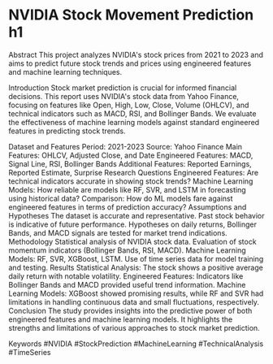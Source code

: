 # NVIDIA Stock Movement Prediction h1
Abstract
This project analyzes NVIDIA's stock prices from 2021 to 2023 and aims to predict future stock trends and prices using engineered features and machine learning techniques.

Introduction
Stock market prediction is crucial for informed financial decisions. This report uses NVIDIA's stock data from Yahoo Finance, focusing on features like Open, High, Low, Close, Volume (OHLCV), and technical indicators such as MACD, RSI, and Bollinger Bands. We evaluate the effectiveness of machine learning models against standard engineered features in predicting stock trends.

Dataset and Features
Period: 2021-2023
Source: Yahoo Finance
Main Features: OHLCV, Adjusted Close, and Date
Engineered Features: MACD, Signal Line, RSI, Bollinger Bands
Additional Features: Reported Earnings, Reported Estimate, Surprise
Research Questions
Engineered Features: Are technical indicators accurate in showing stock trends?
Machine Learning Models: How reliable are models like RF, SVR, and LSTM in forecasting using historical data?
Comparison: How do ML models fare against engineered features in terms of prediction accuracy?
Assumptions and Hypotheses
The dataset is accurate and representative.
Past stock behavior is indicative of future performance.
Hypotheses on daily returns, Bollinger Bands, and MACD signals are tested for market trend indications.
Methodology
Statistical analysis of NVIDIA stock data.
Evaluation of stock momentum indicators (Bollinger Bands, RSI, MACD).
Machine Learning Models: RF, SVR, XGBoost, LSTM.
Use of time series data for model training and testing.
Results
Statistical Analysis: The stock shows a positive average daily return with notable volatility.
Engineered Features: Indicators like Bollinger Bands and MACD provided useful trend information.
Machine Learning Models: XGBoost showed promising results, while RF and SVR had limitations in handling continuous data and small fluctuations, respectively.
Conclusion
The study provides insights into the predictive power of both engineered features and machine learning models. It highlights the strengths and limitations of various approaches to stock market prediction.

Keywords
#NVIDIA #StockPrediction #MachineLearning #TechnicalAnalysis #TimeSeries
